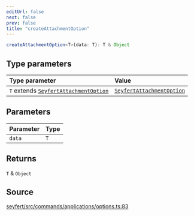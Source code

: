 ```yaml
---
editUrl: false
next: false
prev: false
title: "createAttachmentOption"
---
```


```ts
createAttachmentOption<T>(data: T): T & Object
```

## Type parameters

| Type parameter | Value |
| :------ | :------ |
| `T` extends [`SeyfertAttachmentOption`](/api/type-aliases/seyfertattachmentoption/) | [`SeyfertAttachmentOption`](/api/type-aliases/seyfertattachmentoption/) |

## Parameters

| Parameter | Type |
| :------ | :------ |
| `data` | `T` |

## Returns

`T` & `Object`

## Source

[seyfert/src/commands/applications/options.ts:83](https://github.com/potoland/potocuit/blob/c4fb0c1/src/commands/applications/options.ts#L83)

